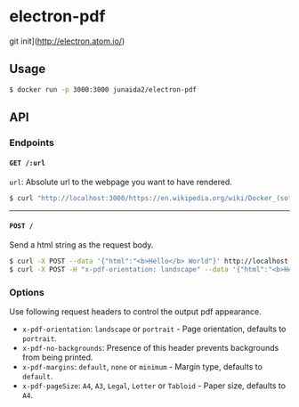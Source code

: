 # electron-pdf

git init](http://electron.atom.io/)

## Usage

```sh
$ docker run -p 3000:3000 junaida2/electron-pdf
```


## API

### Endpoints

#### `GET /:url`

`url`: Absolute url to the webpage you want to have rendered.

```sh
$ curl "http://localhost:3000/https://en.wikipedia.org/wiki/Docker_(software)" > docker.pdf
```

<hr>

#### `POST /`

Send a html string as the request body.

```sh
$ curl -X POST --data '{"html":"<b>Hello</b> World"}' http://localhost:3000/ > hello.pdf
$ curl -X POST -H "x-pdf-orientation: landscape" --data '{"html":"<b>Hello</b> World"}' http://localhost:3000/ > hello.pdf
```


### Options

Use following request headers to control the output pdf appearance.

- `x-pdf-orientation`: `landscape` or `portrait` - Page orientation, defaults to `portrait`.
- `x-pdf-no-backgrounds`: Presence of this header prevents backgrounds from being printed.
- `x-pdf-margins`: `default`, `none` or `minimum` - Margin type, defaults to `default`.
- `x-pdf-pageSize`: `A4`, `A3`, `Legal`, `Letter` or `Tabloid` - Paper size, defaults to `A4`.

